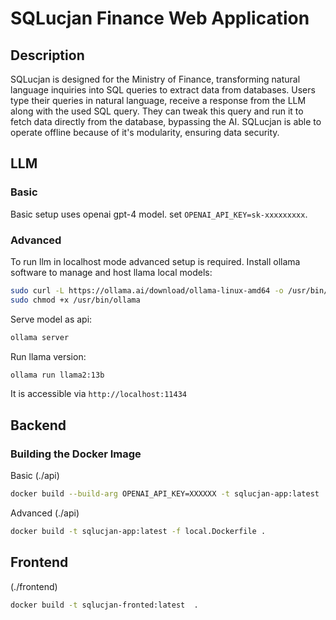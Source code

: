 # SQLucjan Finance Web Application

## Description
SQLucjan is designed for the Ministry of Finance, transforming natural language inquiries into SQL queries to extract data from databases. Users type their queries in natural language, receive a response from the LLM along with the used SQL query. They can tweak this query and run it to fetch data directly from the database, bypassing the AI. SQLucjan is able to operate offline because of it's modularity, ensuring data security.

## LLM
### Basic
Basic setup uses openai gpt-4 model. set `OPENAI_API_KEY=sk-xxxxxxxxx`.

### Advanced
To run llm in localhost mode advanced setup is required.
Install ollama software to manage and host llama local models: <br>
```bash
sudo curl -L https://ollama.ai/download/ollama-linux-amd64 -o /usr/bin/ollama
sudo chmod +x /usr/bin/ollama
```
Serve model as api: <br>
```bash
ollama server
```
Run llama version: <br>
```bash
ollama run llama2:13b
```
It is accessible via `http://localhost:11434` <br>
## Backend

### Building the Docker Image

Basic
(./api)
```bash
docker build --build-arg OPENAI_API_KEY=XXXXXX -t sqlucjan-app:latest .
```

Advanced
(./api)
```bash
docker build -t sqlucjan-app:latest -f local.Dockerfile .
```

## Frontend

(./frontend)
```bash
docker build -t sqlucjan-fronted:latest  .
```

